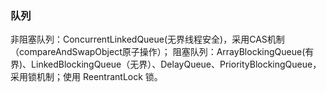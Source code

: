 ### 队列
非阻塞队列：ConcurrentLinkedQueue(无界线程安全)，采用CAS机制（compareAndSwapObject原子操作）；  阻塞队列：ArrayBlockingQueue(有界)、LinkedBlockingQueue（无界）、DelayQueue、PriorityBlockingQueue，采用锁机制；使用 ReentrantLock 锁。
